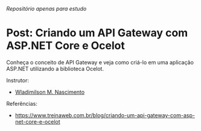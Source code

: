 _Repositório apenas para estudo_

# Post: Criando um API Gateway com ASP.NET Core e Ocelot

Conheça o conceito de API Gateway e veja como criá-lo em uma aplicação ASP.NET utilizando a biblioteca Ocelot.

Instrutor:

- [Wladimilson M. Nascimento](https://www.treinaweb.com.br/blog/autor/wladimilson-m-nascimento)

Referências:

- https://www.treinaweb.com.br/blog/criando-um-api-gateway-com-asp-net-core-e-ocelot
